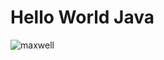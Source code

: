 # Hello World Java

![maxwell](https://tenor.com/ru/view/maxwell-spin-meme-cat-smile-gif-17937593572174984660)
